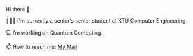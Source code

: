 Hi there 👋

👩🏼‍💻 I'm currently a senior's senior student at KTU Computer Engineering.

💻 I’m working on Quantum Computing.

📫 How to reach me: [My Mail](irembuseozkose@gmail.com)
